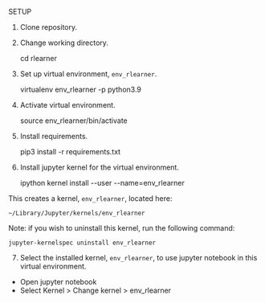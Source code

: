 SETUP


1. Clone repository.


2. Change working directory.

    cd rlearner


3. Set up virtual environment, `env_rlearner`.

    virtualenv env_rlearner -p python3.9


4. Activate virtual environment.

    source env_rlearner/bin/activate


5. Install requirements.

    pip3 install -r requirements.txt


6. Install jupyter kernel for the virtual environment.

    ipython kernel install --user --name=env_rlearner

  This creates a kernel, `env_rlearner`, located here:

    ~/Library/Jupyter/kernels/env_rlearner

  Note: if you wish to uninstall this kernel, run the following command:

    jupyter-kernelspec uninstall env_rlearner


7. Select the installed kernel, `env_rlearner`, to use jupyter notebook in this virtual environment.

  - Open jupyter notebook
  - Select Kernel > Change kernel > env_rlearner
